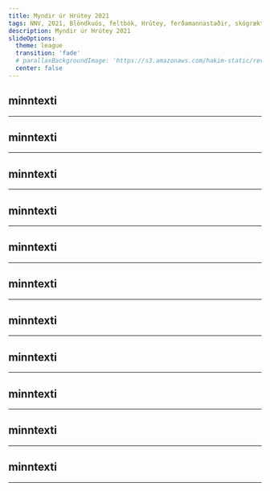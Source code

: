 ```yaml
---
title: Myndir úr Hrútey 2021
tags: NNV, 2021, Blöndkuós, feltbók, Hrútey, ferðamannastaðir, skógrækt, lúpína
description: Myndir úr Hrútey 2021
slideOptions:
  theme: league
  transition: 'fade'
  # parallaxBackgroundImage: 'https://s3.amazonaws.com/hakim-static/reveal-js/reveal-parallax-1.jpg'
  center: false
---
```


<!-- .slide: data-background="https://raw.githubusercontent.com/harkanatta/hrutey/main/minnimyndir/IMG_5797.JPEG"data-background-size="contain" -->
<span>

<h2>
minntexti
</h2>
<!-- .element: class="fragment" data-fragment-index="1" --></span>

---

<!-- .slide: data-background="https://raw.githubusercontent.com/harkanatta/hrutey/main/minnimyndir/IMG_5798.JPEG"data-background-size="contain" -->
<span>

<h2>
minntexti
</h2>
<!-- .element: class="fragment" data-fragment-index="1" --></span>

---

<!-- .slide: data-background="https://raw.githubusercontent.com/harkanatta/hrutey/main/minnimyndir/IMG_5799.JPEG"data-background-size="contain" -->
<span>

<h2>
minntexti
</h2>
<!-- .element: class="fragment" data-fragment-index="1" --></span>

---

<!-- .slide: data-background="https://raw.githubusercontent.com/harkanatta/hrutey/main/minnimyndir/IMG_5800.JPEG"data-background-size="contain" -->
<span>

<h2>
minntexti
</h2>
<!-- .element: class="fragment" data-fragment-index="1" --></span>

---

<!-- .slide: data-background="https://raw.githubusercontent.com/harkanatta/hrutey/main/minnimyndir/IMG_5802.JPEG"data-background-size="contain" -->
<span>

<h2>
minntexti
</h2>
<!-- .element: class="fragment" data-fragment-index="1" --></span>

---

<!-- .slide: data-background="https://raw.githubusercontent.com/harkanatta/hrutey/main/minnimyndir/IMG_5803.JPEG"data-background-size="contain" -->
<span>

<h2>
minntexti
</h2>
<!-- .element: class="fragment" data-fragment-index="1" --></span>

---

<!-- .slide: data-background="https://raw.githubusercontent.com/harkanatta/hrutey/main/minnimyndir/IMG_5808.JPEG"data-background-size="contain" -->
<span>

<h2>
minntexti
</h2>
<!-- .element: class="fragment" data-fragment-index="1" --></span>

---

<!-- .slide: data-background="https://raw.githubusercontent.com/harkanatta/hrutey/main/minnimyndir/IMG_5809.JPEG"data-background-size="contain" -->
<span>

<h2>
minntexti
</h2>
<!-- .element: class="fragment" data-fragment-index="1" --></span>

---

<!-- .slide: data-background="https://raw.githubusercontent.com/harkanatta/hrutey/main/minnimyndir/IMG_5810.JPEG"data-background-size="contain" -->
<span>

<h2>
minntexti
</h2>
<!-- .element: class="fragment" data-fragment-index="1" --></span>

---

<!-- .slide: data-background="https://raw.githubusercontent.com/harkanatta/hrutey/main/minnimyndir/IMG_5811.JPEG"data-background-size="contain" -->
<span>

<h2>
minntexti
</h2>
<!-- .element: class="fragment" data-fragment-index="1" --></span>

---

<!-- .slide: data-background="https://raw.githubusercontent.com/harkanatta/hrutey/main/minnimyndir/IMG_5814.JPEG"data-background-size="contain" -->
<span>

<h2>
minntexti
</h2>
<!-- .element: class="fragment" data-fragment-index="1" --></span>

---

